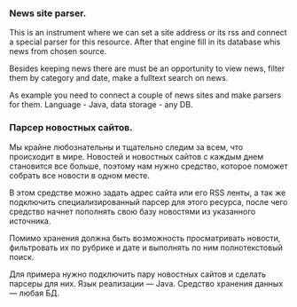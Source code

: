 ### News site parser.

This is an instrument where we can set a site address or its rss and connect a special parser for this resource.
After that engine fill in its database whis news from chosen source.

Besides keeping news there are must be an opportunity to view news,
filter them by category and date, make a fulltext search on news.

As example you need to connect a couple of news sites and make parsers for them.
Language - Java, data storage - any DB.

### Парсер новостных сайтов.
Мы крайне любознательны и тщательно следим за всем, что происходит в мире.
Новостей и новостных сайтов с каждым днем становится все больше, 
поэтому нам нужно средство, которое поможет собрать все новости в одном месте.
 
В этом средстве можно задать адрес сайта или его RSS ленты, 
а так же подключить специализированный парсер для этого ресурса, после чего средство 
начнет пополнять свою базу новостями из указанного источника.

Помимо хранения должна быть возможность просматривать новости, 
фильтровать их по рубрике и дате и выполнять по ним полнотекстовый поиск.

Для примера нужно подключить пару новостных сайтов и сделать парсеры для них.
Язык реализации — Java. Средство хранения данных — любая БД.